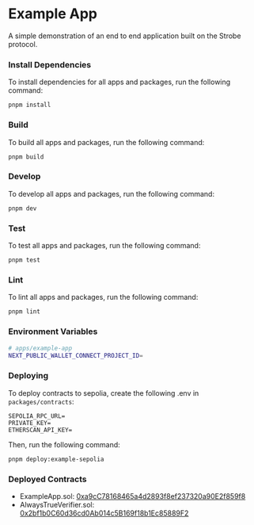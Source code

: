 # Example App

A simple demonstration of an end to end application built on the Strobe protocol.

### Install Dependencies

To install dependencies for all apps and packages, run the following command:

```
pnpm install
```

### Build

To build all apps and packages, run the following command:

```
pnpm build
```

### Develop

To develop all apps and packages, run the following command:

```
pnpm dev
```

### Test

To test all apps and packages, run the following command:

```
pnpm test
```

### Lint

To lint all apps and packages, run the following command:

```
pnpm lint
```

### Environment Variables

```bash
# apps/example-app
NEXT_PUBLIC_WALLET_CONNECT_PROJECT_ID=
```

### Deploying

To deploy contracts to sepolia, create the following .env in `packages/contracts`:

```
SEPOLIA_RPC_URL=
PRIVATE_KEY=
ETHERSCAN_API_KEY=
```

Then, run the following command:

```
pnpm deploy:example-sepolia
```

### Deployed Contracts

* ExampleApp.sol: [0xa9cC78168465a4d2893f8ef237320a90E2f859f8](https://sepolia.etherscan.io/address/0xa9cC78168465a4d2893f8ef237320a90E2f859f8)
* AlwaysTrueVerifier.sol: [0x2bf1b0C60d36cd0Ab014c5B169f18b1Ec85889F2](https://sepolia.etherscan.io/address/0x2bf1b0C60d36cd0Ab014c5B169f18b1Ec85889F2)